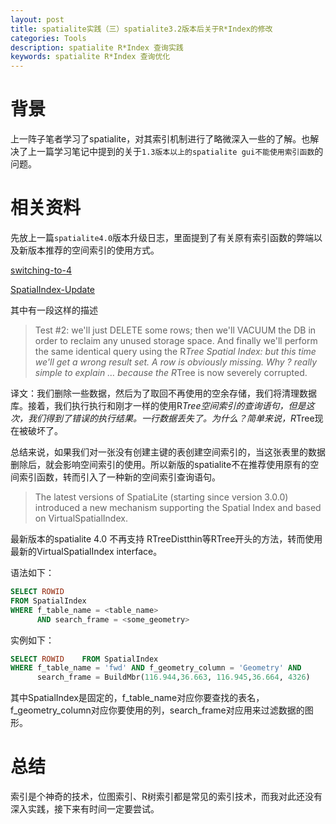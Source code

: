 ```yaml
---
layout: post
title: spatialite实践（三）spatialite3.2版本后关于R*Index的修改
categories: Tools
description: spatialite R*Index 查询实践
keywords: spatialite R*Index 查询优化
---
```

# 背景
上一阵子笔者学习了spatialite，对其索引机制进行了略微深入一些的了解。也解决了上一篇学习笔记中提到的关于`1.3版本以上的spatialite gui不能使用索引函数`的问题。

# 相关资料
先放上一篇`spatialite4.0`版本升级日志，里面提到了有关原有索引函数的弊端以及新版本推荐的空间索引的使用方式。

[switching-to-4](https://www.gaia-gis.it/fossil/libspatialite/wiki?name=switching-to-4.0)

[SpatialIndex-Update](http://www.gaia-gis.it/spatialite-3.0.0-BETA/SpatialIndex-Update.pdf)

其中有一段这样的描述

>Test #2: we'll just DELETE some rows; then we'll VACUUM the DB in order to reclaim any unused storage space.
And finally we'll perform the same identical query using the R*Tree Spatial Index: but this time
we'll get a wrong result set. A row is obviously missing.
Why ? really simple to explain … because the R*Tree is now severely corrupted.

译文：我们删除一些数据，然后为了取回不再使用的空余存储，我们将清理数据库。接着，我们执行执行和刚才一样的使用R*Tree空间索引的查询语句，但是这次，我们得到了错误的执行结果。一行数据丢失了。为什么？简单来说，R*Tree现在被破坏了。

总结来说，如果我们对一张没有创建主键的表创建空间索引的，当这张表里的数据删除后，就会影响空间索引的使用。所以新版的spatialite不在推荐使用原有的空间索引函数，转而引入了一种新的空间索引查询语句。

>The latest versions of SpatiaLite (starting since version 3.0.0) introduced a new mechanism supporting the Spatial Index and based on VirtualSpatialIndex.

最新版本的spatialite 4.0 不再支持 RTreeDistthin等RTree开头的方法，转而使用最新的VirtualSpatialIndex interface。

语法如下：
```sql
SELECT ROWID
FROM SpatialIndex
WHERE f_table_name = <table_name>
      AND search_frame = <some_geometry>
```
实例如下：
```sql
SELECT ROWID    FROM SpatialIndex
WHERE f_table_name = 'fwd' AND f_geometry_column = 'Geometry' AND
      search_frame = BuildMbr(116.944,36.663, 116.945,36.664, 4326)
```

其中SpatialIndex是固定的，f_table_name对应你要查找的表名，f_geometry_column对应你要使用的列，search_frame对应用来过滤数据的图形。

# 总结
索引是个神奇的技术，位图索引、R树索引都是常见的索引技术，而我对此还没有深入实践，接下来有时间一定要尝试。
